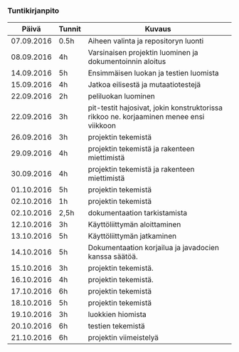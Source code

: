 ### Tuntikirjanpito
Päivä | Tunnit | Kuvaus
--------------- | ----- | ------
07.09.2016 | 0.5h | Aiheen valinta ja repositoryn luonti
08.09.2016 | 4h | Varsinaisen projektin luominen ja dokumentoinnin aloitus
14.09.2016 | 5h | Ensimmäisen luokan ja testien luomista
15.09.2016 | 4h | Jatkoa eilisestä ja mutaatiotestejä
22.09.2016 | 2h | peliluokan luominen
22.09.2016 | 3h | pit-testit hajosivat, jokin konstruktorissa rikkoo ne. korjaaminen menee ensi viikkoon
26.09.2016 | 3h |projektin tekemistä
29.09.2016 | 4h |projektin tekemistä ja rakenteen miettimistä
30.09.2016 | 4h |projektin tekemistä ja rakenteen miettimistä
01.10.2016 | 5h |projektin tekemistä
02.10.2016 | 1h |projektin tekemistä
02.10.2016 | 2,5h |dokumentaation tarkistamista
12.10.2016 | 3h |Käyttöliittymän aloittaminen
13.10.2016 | 5h |Käyttöliittymän jatkaminen
14.10.2016 | 5h |Dokumentaation korjailua ja javadocien kanssa säätöä.
15.10.2016 | 3h |projektin tekemistä.
16.10.2016 | 4h |projektin tekemistä.
17.10.2016 | 6h |projektin tekemistä
18.10.2016 | 5h |projektin tekemistä
19.10.2016 | 3h |luokkien hiomista
20.10.2016 | 6h |testien tekemistä
21.10.2016 | 6h |projektin viimeistelyä

